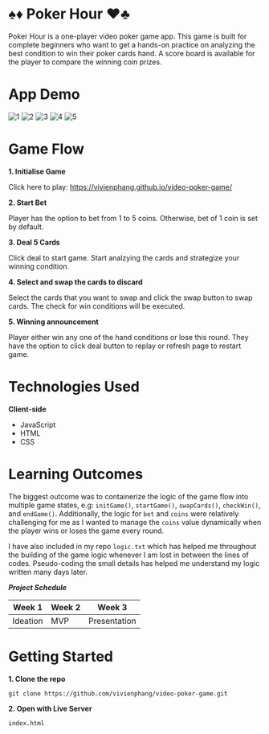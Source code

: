 # :spades::diamonds: Poker Hour :hearts::clubs:

Poker Hour is a one-player video poker game app. This game is built for complete beginners who want to get a hands-on practice on analyzing the best condition to win their poker cards hand. A score board is available for the player to compare the winning coin prizes.

# App Demo

![1](https://github.com/vivienphang/video-poker-game/assets/101629147/de89ec6b-76ca-4f4f-bb25-62671204e473)
![2](https://github.com/vivienphang/video-poker-game/assets/101629147/5fb9066a-ff6f-4b3b-8e08-be29dcef643a)
![3](https://github.com/vivienphang/video-poker-game/assets/101629147/9102e70f-fb5b-45a8-93eb-53f76bb8b120)
![4](https://github.com/vivienphang/video-poker-game/assets/101629147/b2dac8af-680e-4820-bfde-f74dca7eafdd)
![5](https://github.com/vivienphang/video-poker-game/assets/101629147/f3a530cf-f5fa-42d1-9622-893f15ecfd7a)


# Game Flow

**1. Initialise Game**

  Click here to play: https://vivienphang.github.io/video-poker-game/

**2. Start Bet**

  Player has the option to bet from 1 to 5 coins. Otherwise, bet of 1 coin is set by default.

**3. Deal 5 Cards**

  Click deal to start game. Start analzying the cards and strategize your winning condition.

**4. Select and swap the cards to discard**

  Select the cards that you want to swap and click the swap button to swap cards. The check for win conditions will be executed.

**5. Winning announcement**

  Player either win any one of the hand conditions or lose this round. They have the option to click deal button to replay or refresh page to restart game.
  
# Technologies Used

**Client-side**

<ul>
<li>JavaScript</li>
<li>HTML</li>
<li>CSS</li>
</ul>



# Learning Outcomes

The biggest outcome was to containerize the logic of the game flow into multiple game states, e.g: `initGame()`, `startGame()`, `swapCards()`, `checkWin()`, and `endGame()`. Additionally, the logic for `bet` and `coins` were relatively challenging for me as I wanted to manage the `coins` value dynamically when the player wins or loses the game every round.

I have also included in my repo `logic.txt` which has helped me throughout the building of the game logic whenever I am lost in between the lines of codes. Pseudo-coding the small details has helped me understand my logic written many days later. 

**_Project Schedule_**

| Week 1   | Week 2  | Week 3       |
| -------- | ------- | ----------   |
| Ideation | MVP     | Presentation |

# Getting Started

**1. Clone the repo**

  `git clone https://github.com/vivienphang/video-poker-game.git`

**2. Open with Live Server**

  `index.html`




